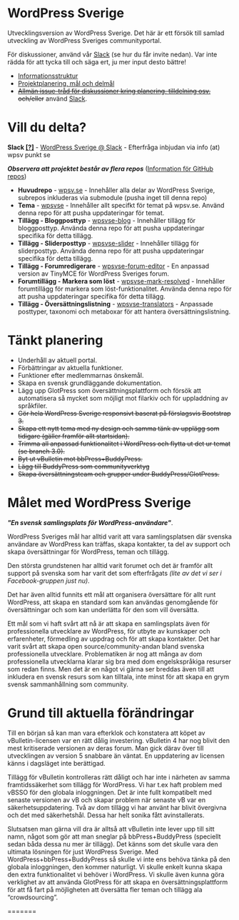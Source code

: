 WordPress Sverige
=================

Utvecklingsversion av WordPress Sverige. Det här är ett försök till samlad utveckling av WordPress Sveriges communityportal. 

För diskussioner, använd vår [Slack](https://wpsv.slack.com) (se hur du får invite nedan). Var inte rädda för att tycka till och säga ert, ju mer input desto bättre!

* [Informationsstruktur](https://github.com/wpsvse/wpsv.se/wiki/Informationsstruktur-f%C3%B6r-projektet)
* [Projektplanering, mål och delmål](https://github.com/wpsvse/wpsv.se/wiki/Projektplanering,-m%C3%A5l-och-delm%C3%A5l)
* ~~[Allmän issue-tråd för diskussioner kring planering, tilldelning osv.](https://github.com/wpsvse/wpsv.se/issues/22) och/eller~~ använd [Slack](https://wpsv.slack.com).

Vill du delta?
==============

**Slack [[?]](https://slack.com/is)** - [WordPress Sverige @ Slack](https://wpsv.slack.com) - Efterfråga inbjudan via info (at) wpsv punkt se

***Observera att projektet består av flera repos*** ([Information för GitHub repos](https://github.com/wpsvse/wpsv.se/wiki/Information-f%C3%B6r-GitHub-repos))

* **Huvudrepo** - [wpsv.se](https://github.com/wpsvse/wpsv.se/) - Innehåller alla delar av WordPress Sverige, subrepos inkluderas via submodule (pusha inget till denna repo)
* **Tema** - [wpsvse](https://github.com/wpsvse/wpsvse/) - Innehåller allt specifkt för temat på wpsv.se. Använd denna repo för att pusha uppdateringar för temat.
* **Tillägg - Bloggposttyp** - [wpsvse-blog](https://github.com/wpsvse/wpsvse-blog) - Innehåller tillägg för bloggposttyp. Använda denna repo för att pusha uppdateringar specifika för detta tillägg.
* **Tillägg - Sliderposttyp** - [wpsvse-slider](https://github.com/wpsvse/wpsvse-slider) - Innehåller tillägg för sliderposttyp. Använda denna repo för att pusha uppdateringar specifika för detta tillägg.
* **Tillägg - Forumredigerare** - [wpsvse-forum-editor](https://github.com/wpsvse/wpsvse-forum-editor) - En anpassad version av TinyMCE för WordPress Sveriges forum.
* **Forumtillägg - Markera som löst** - [wpsvse-mark-resolved](https://github.com/wpsvse/wpsvse-mark-resolved) - Innehåller forumtillägg för markera som löst-funktionalitet. Använda denna repo för att pusha uppdateringar specifika för detta tillägg.
* **Tillägg - Översättningslistning** - [wpsvse-translators](https://github.com/wpsvse/wpsvse-translators) - Anpassade posttyper, taxonomi och metaboxar för att hantera översättningslistning.

Tänkt planering
===============

* Underhåll av aktuell portal.
* Förbättringar av aktuella funktioner.
* Funktioner efter medlemmarnas önskemål.
* Skapa en svensk grundläggande dokumentation.
* Lägg upp GlotPress som översättningsplattform och försök att automatisera så mycket som möjligt mot filarkiv och för uppladdning av språkfiler.
* ~~Gör hela WordPress Sverige responsivt baserat på förslagsvis Bootstrap 3.~~
* ~~Skapa ett nytt tema med ny design och samma tänk av upplägg som tidigare (gäller framför allt startsidan).~~
* ~~Trimma all anpassad funktionalitet i WordPress och flytta ut det ur temat (se branch 3.0).~~
* ~~Byt ut vBulletin mot bbPress+BuddyPress.~~
* ~~Lägg till BuddyPress som communityverktyg~~
* ~~Skapa översättningsteam och grupper under BuddyPress/GlotPress.~~

Målet med WordPress Sverige
===========================

***"En svensk samlingsplats för WordPress-användare"***. 

WordPress Sveriges mål har alltid varit att vara samlingsplatsen där svenska användare av WordPress kan träffas, skapa kontakter, ta del av support och skapa översättningar för WordPress, teman och tillägg.

Den största grundstenen har alltid varit forumet och det är framför allt support på svenska som har varit det som efterfrågats *(lite av det vi ser i Facebook-gruppen just nu)*.

Det har även alltid funnits ett mål att organisera översättare för allt runt WordPress, att skapa en standard som kan användas genomgående för översättningar och som kan underlätta för den som vill översätta.

Ett mål som vi haft svårt att nå är att skapa en samlingsplats även för professionella utvecklare av WordPress, för utbyte av kunskaper och erfarenheter, förmedling av uppdrag och för att skapa kontakter. Det har varit svårt att skapa open source/community-andan bland svenska professionella utvecklare. Problematiken är nog att många av dom professionella utvecklarna klarar sig bra med dom engelskspråkiga resurser som redan finns. Men det är en något vi gärna ser breddas även till att inkludera en svensk resurs som kan tilltala, inte minst för att skapa en grym svensk sammanhållning som community.

Grund till aktuella förändringar
==================================

Till en början så kan man vara efterklok och konstatera att köpet av vBulletin-licensen var en rätt dålig investering. vBulletin 4 har nog blivit den mest kritiserade versionen av deras forum. Man gick därav över till utvecklingen av version 5 snabbare än väntat. En uppdatering av licensen känns i dagsläget inte berättigad.

Tillägg för vBulletin kontrolleras rätt dåligt och har inte i närheten av samma framtidssäkerhet som tillägg för WordPress. Vi har t.ex haft problem med vBSSO för den globala inloggningen. Det är inte fullt kompatibelt med senaste versionen av vB och skapar problem när senaste vB var en säkerhetsuppdatering. Två av dom tillägg vi har använt har blivit övergivna och det med säkerhetshål. Dessa har helt sonika fått avinstallerats.

Slutsatsen man gärna vill dra är alltså att vBulletin inte lever upp till sitt namn, något som gör att man sneglar på bbPress+BuddyPress (speciellt sedan båda dessa nu mer är tillägg). Det känns som det skulle vara den ultimata lösningen för just WordPress Sverige. Med WordPress+bbPress+BuddyPress så skulle vi inte ens behöva tänka på den globala inloggningen, den kommer naturligt. Vi skulle enkelt kunna skapa den extra funktionalitet vi behöver i WordPress. Vi skulle även kunna göra verklighet av att använda GlotPress för att skapa en översättningsplattform för att få fart på möjligheten att översätta fler teman och tillägg ala “crowdsourcing”.

=======
